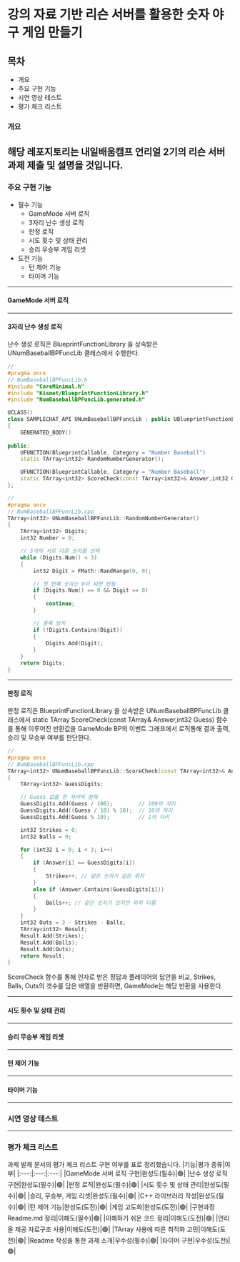 # 강의 자료 기반 리슨 서버를 활용한 숫자 야구 게임 만들기


## 목차
- 개요
- 주요 구현 기능
- 시연 영상 테스트
- 평가 체크 리스트

### 개요
해당 레포지토리는 내일배움캠프 언리얼 2기의 리슨 서버 과제 제출 및 설명을 것입니다.
---
### 주요 구현 기능
- 필수 기능
  - GameMode 서버 로직
  - 3자리 난수 생성 로직
  - 판정 로직
  - 시도 횟수 및 상태 관리
  - 승리 무승부 게임 리셋
- 도전 기능
  - 턴 제어 기능
  - 타이머 기능
---  
#### GameMode 서버 로직

---
#### 3자리 난수 생성 로직

난수 생성 로직은 BlueprintFunctionLibrary 을 상속받은 UNumBaseballBPFuncLib 클래스에서 수행한다. 

```C++
// 
#pragma once
// NumBaseballBPFuncLib.h
#include "CoreMinimal.h"
#include "Kismet/BlueprintFunctionLibrary.h"
#include "NumBaseballBPFuncLib.generated.h"

UCLASS()
class SAMPLECHAT_API UNumBaseballBPFuncLib : public UBlueprintFunctionLibrary
{
	GENERATED_BODY()
	
public:
	UFUNCTION(BlueprintCallable, Category = "Number Baseball")
	static TArray<int32> RandomNumberGenerator();

	UFUNCTION(BlueprintCallable, Category = "Number Baseball")
	static TArray<int32> ScoreCheck(const TArray<int32>& Answer,int32 Guess);
};
```
```C++
// 
#pragma once
// NumBaseballBPFuncLib.cpp
TArray<int32> UNumBaseballBPFuncLib::RandomNumberGenerator()
{
	TArray<int32> Digits;
	int32 Number = 0;

	// 3개의 서로 다른 숫자를 선택
	while (Digits.Num() < 3)
	{
		int32 Digit = FMath::RandRange(0, 9);

		// 첫 번째 숫자는 0이 되면 안됨
		if (Digits.Num() == 0 && Digit == 0)
		{
			continue;
		}

		// 중복 방지
		if (!Digits.Contains(Digit))
		{
			Digits.Add(Digit);
		}
	}
	return Digits;
}

```
---
#### 판정 로직

판정 로직은 BlueprintFunctionLibrary 을 상속받은 UNumBaseballBPFuncLib 클래스에서  static TArray<int32> ScoreCheck(const TArray<int32>& Answer,int32 Guess) 함수를 통해 이루어진 반환값을 GameMode BP의 이벤트 그래프에서 로직통해 결과 출력, 승리 및 무승부 여부를 판단한다.

```C++
// 
#pragma once
// NumBaseballBPFuncLib.cpp
TArray<int32> UNumBaseballBPFuncLib::ScoreCheck(const TArray<int32>& Answer, int32 Guess)
{
	TArray<int32> GuessDigits;

	// Guess 값을 한 자리씩 분해
	GuessDigits.Add(Guess / 100);        // 100의 자리
	GuessDigits.Add((Guess / 10) % 10);  // 10의 자리
	GuessDigits.Add(Guess % 10);         // 1의 자리

	int32 Strikes = 0;
	int32 Balls = 0;

	for (int32 i = 0; i < 3; i++)
	{
		if (Answer[i] == GuessDigits[i])
		{
			Strikes++; // 같은 숫자가 같은 위치
		}
		else if (Answer.Contains(GuessDigits[i]))
		{
			Balls++; // 같은 숫자가 있지만 위치 다름
		}
	}
	int32 Outs = 3 - Strikes - Balls;
	TArray<int32> Result;
	Result.Add(Strikes);
	Result.Add(Balls);
	Result.Add(Outs);
	return Result;
}
```
ScoreCheck 함수를 통해 인자로 받은 정답과 플레이어의 답안을 비교, Strikes, Balls, Outs의 갯수를 담은 배열을 반환하면, GameMode는 해당 반환을 사용한다.


---
#### 시도 횟수 및 상태 관리

---
#### 승리 무승부 게임 리셋

---
#### 턴 제어 기능

---

#### 타이머 기능

---
### 시연 영상 테스트

---
### 평가 체크 리스트
과제 발제 문서의 평가 체크 리스트 구현 여부를 표로 정리했습니다.
|기능|평가 종류|여부|
|:---:|:---:|:---:|
|GameMode 서버 로직 구현|완성도(필수)|🟢|
|난수 생성 로직 구현|완성도(필수)|🟢|
|판정 로직|완성도(필수)|🟢|
|시도 횟수 및 상태 관리|완성도(필수)|🟢|
|승리, 무승부, 게임 리셋|완성도(필수)|🟢|
|C++ 라이브러리 작성|완성도(필수)|🟢|
|턴 제어 기능|완성도(도전)|🟢|
|게임 고도화|완성도(도전)|🟢|
|구현과정 Readme.md 정리|이해도(필수)|🟢|
|이해하기 쉬운 코드 정리|이해도(도전)|🟢|
|언리올 제공 자료구조 사용|이해도(도전)|🟢|
|TArray 사용에 따른 최적화 고민|이해도(도전)|🟢|
|Readme 작성을 통한 과제 소개|우수성(필수)|🟢|
|타이머 구현|우수성(도전)|🟢|
